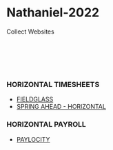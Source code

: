 # Nathaniel-2022
Collect Websites

<br><br>
<br><br>



### HORIZONTAL TIMESHEETS
- [FIELDGLASS](https://www.fieldglass.net/)
- [SPRING AHEAD - HORIZONTAL](https://horizontalintegration.springahead.com/)

### HORIZONTAL PAYROLL
- [PAYLOCITY](https://access.paylocity.com/)





<br><br>

